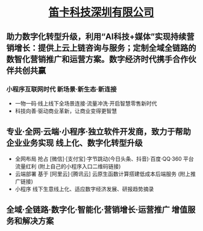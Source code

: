 # <p align="center">[笛卡科技深圳有限公司](http://www.dikait.com "官网")</p>

## 助力数字化转型升级，利用“AI科技+媒体”实现持续营销增长：提供上云上链咨询与服务；定制全域全链路的数智化营销推广和运营方案。数字经济时代携手合作伙伴共创共赢

### 小程序互联网时代 新场景·新生态·新连接
- 一物一码·线上线下全场景连接·流量冲洗·开启智慧零售新时代
- 科技向善·驱动商业革新，让商业变得更智慧

## 专业·全网·云端·小程序·独立软件开发商，致力于帮助企业业务实现 线上化、数字化转型升级
- 全网布局    抢占 [微信]·[支付宝]·字节跳动(今日头条、抖音)·百度·QQ·360 平台流量红利 (附上自己的小程序入口二维码链接)
- 云端部署    基于 [阿里云]·[腾讯云] 云原生函数计算搭建低成本后端服务 (附上推广链接)
- 小程序      线下生意线上化、适应数字经济发展、研报趋势摘录

## 全域·全链路·数字化·智能化·营销增长·运营推广 增值服务和解决方案
